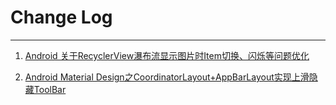 # Change Log
---

1. [Android 关于RecyclerView瀑布流显示图片时Item切换、闪烁等问题优化](http://www.jianshu.com/p/81e088000ba6)

2. [Android Material Design之CoordinatorLayout+AppBarLayout实现上滑隐藏ToolBar](http://blog.csdn.net/jdsjlzx/article/details/50421349)
